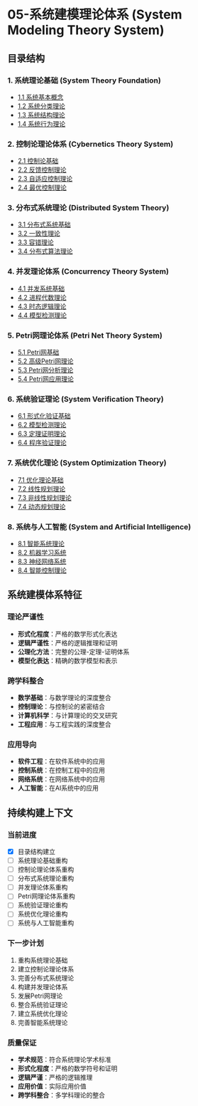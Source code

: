 # 05-系统建模理论体系 (System Modeling Theory System)

## 目录结构

### 1. 系统理论基础 (System Theory Foundation)
- [1.1 系统基本概念](./01-01-系统基本概念.md)
- [1.2 系统分类理论](./01-02-系统分类理论.md)
- [1.3 系统结构理论](./01-03-系统结构理论.md)
- [1.4 系统行为理论](./01-04-系统行为理论.md)

### 2. 控制论理论体系 (Cybernetics Theory System)
- [2.1 控制论基础](./02-01-控制论基础.md)
- [2.2 反馈控制理论](./02-02-反馈控制理论.md)
- [2.3 自适应控制理论](./02-03-自适应控制理论.md)
- [2.4 最优控制理论](./02-04-最优控制理论.md)

### 3. 分布式系统理论 (Distributed System Theory)
- [3.1 分布式系统基础](./03-01-分布式系统基础.md)
- [3.2 一致性理论](./03-02-一致性理论.md)
- [3.3 容错理论](./03-03-容错理论.md)
- [3.4 分布式算法理论](./03-04-分布式算法理论.md)

### 4. 并发理论体系 (Concurrency Theory System)
- [4.1 并发系统基础](./04-01-并发系统基础.md)
- [4.2 进程代数理论](./04-02-进程代数理论.md)
- [4.3 时态逻辑理论](./04-03-时态逻辑理论.md)
- [4.4 模型检测理论](./04-04-模型检测理论.md)

### 5. Petri网理论体系 (Petri Net Theory System)
- [5.1 Petri网基础](./05-01-Petri网基础.md)
- [5.2 高级Petri网理论](./05-02-高级Petri网理论.md)
- [5.3 Petri网分析理论](./05-03-Petri网分析理论.md)
- [5.4 Petri网应用理论](./05-04-Petri网应用理论.md)

### 6. 系统验证理论 (System Verification Theory)
- [6.1 形式化验证基础](./06-01-形式化验证基础.md)
- [6.2 模型检测理论](./06-02-模型检测理论.md)
- [6.3 定理证明理论](./06-03-定理证明理论.md)
- [6.4 程序验证理论](./06-04-程序验证理论.md)

### 7. 系统优化理论 (System Optimization Theory)
- [7.1 优化理论基础](./07-01-优化理论基础.md)
- [7.2 线性规划理论](./07-02-线性规划理论.md)
- [7.3 非线性规划理论](./07-03-非线性规划理论.md)
- [7.4 动态规划理论](./07-04-动态规划理论.md)

### 8. 系统与人工智能 (System and Artificial Intelligence)
- [8.1 智能系统理论](./08-01-智能系统理论.md)
- [8.2 机器学习系统](./08-02-机器学习系统.md)
- [8.3 神经网络系统](./08-03-神经网络系统.md)
- [8.4 智能控制理论](./08-04-智能控制理论.md)

## 系统建模体系特征

### 理论严谨性
- **形式化程度**：严格的数学形式化表达
- **逻辑严谨性**：严格的逻辑推理和证明
- **公理化方法**：完整的公理-定理-证明体系
- **模型化表达**：精确的数学模型和表示

### 跨学科整合
- **数学基础**：与数学理论的深度整合
- **控制理论**：与控制论的紧密结合
- **计算机科学**：与计算理论的交叉研究
- **工程应用**：与工程实践的深度整合

### 应用导向
- **软件工程**：在软件系统中的应用
- **控制系统**：在控制工程中的应用
- **网络系统**：在网络系统中的应用
- **人工智能**：在AI系统中的应用

## 持续构建上下文

### 当前进度
- [x] 目录结构建立
- [ ] 系统理论基础重构
- [ ] 控制论理论体系重构
- [ ] 分布式系统理论重构
- [ ] 并发理论体系重构
- [ ] Petri网理论体系重构
- [ ] 系统验证理论重构
- [ ] 系统优化理论重构
- [ ] 系统与人工智能重构

### 下一步计划
1. 重构系统理论基础
2. 建立控制论理论体系
3. 完善分布式系统理论
4. 构建并发理论体系
5. 发展Petri网理论
6. 整合系统验证理论
7. 建立系统优化理论
8. 完善智能系统理论

### 质量保证
- **学术规范**：符合系统理论学术标准
- **形式化程度**：严格的数学符号和证明
- **逻辑严谨**：严格的逻辑推理
- **应用价值**：实际应用价值
- **跨学科整合**：多学科理论的整合 